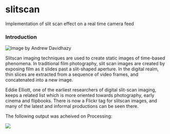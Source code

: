 # slitscan
Implementation of slit scan effect on a real time camera feed

### Introduction
![Image by Andrew Davidhazy](http://www.flong.com/storage/images/texts/slit_scan/robert_525x173.jpg)

Slitscan imaging techniques are used to create static images of time-based phenomena. In traditional film photography, slit scan images are created by exposing film as it slides past a slit-shaped aperture. In the digital realm, thin slices are extracted from a sequence of video frames, and concatenated into a new image.

Eddie Elliott, one of the earliest researchers of digital slit-scan imaging, keeps a related list which is more oriented towards photography, early cinema and flipbooks. There is now a Flickr tag for slitscan images, and many of the latest and informal productions can be seen there.

The following output was acheived on Processing:

![](https://github.com/sarweshshah/slitscan/blob/master/results/Output1.gif)

